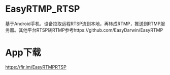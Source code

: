 # EasyRTMP_RTSP
基于Android手机、设备拉取远程RTSP流到本地，再转成RTMP，推送到RTMP服务器。其他平台RTSP转RTMP参考https://github.com/EasyDarwin/EasyRTMP

# App下载
https://fir.im/EasyRTMPRTSP
